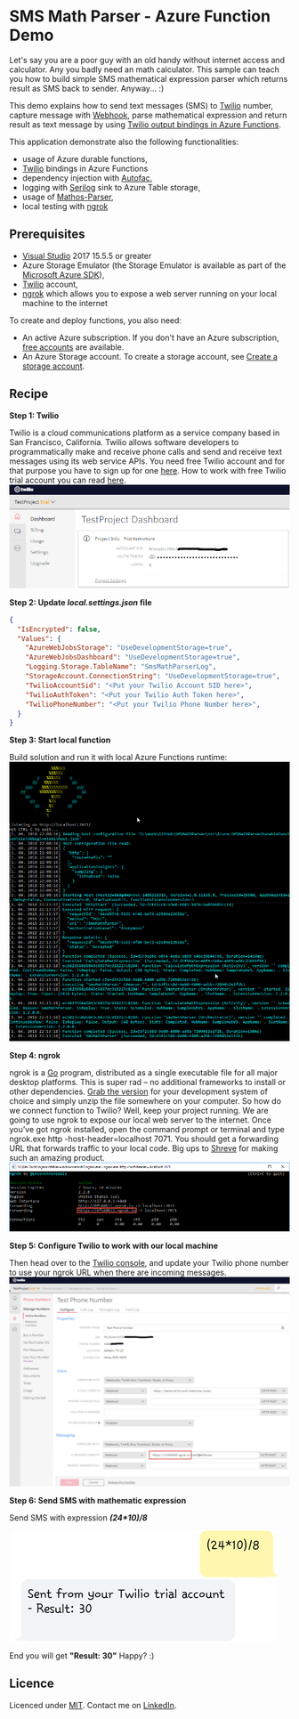 # SMS Math Parser - Azure Function Demo

Let's say you are a poor guy with an old handy without internet access and calculator. Any you badly need an math calculator. This sample can teach you how to build simple SMS mathematical expression parser which returns result as SMS back to sender. Anyway... :)

This demo explains how to send text messages (SMS) to [Twilio](https://www.twilio.com/) number, capture message with [Webhook](https://www.twilio.com/docs/glossary/what-is-a-webhook), parse mathematical expression and return result as text message by using [Twilio output bindings in Azure Functions](https://docs.microsoft.com/en-us/azure/azure-functions/functions-bindings-twilio).

This application demonstrate also the following functionalities:
- usage of Azure durable functions,
- [Twilio](https://www.twilio.com/) bindings in Azure Functions
- dependency injection with [Autofac](https://autofac.org/),
- logging with [Serilog](https://serilog.net/) sink to Azure Table storage,
- usage of [Mathos-Parser](https://github.com/MathosProject/Mathos-Parser),
- local testing with [ngrok](https://ngrok.com/)

## Prerequisites
- [Visual Studio](https://www.visualstudio.com/vs/community) 2017 15.5.5 or greater
- Azure Storage Emulator (the Storage Emulator is available as part of the [Microsoft Azure SDK](https://azure.microsoft.com/en-us/downloads/)),
- [Twilio](https://www.twilio.com) account,
- [ngrok](https://ngrok.com/) which allows you to expose a web server running on your local machine to the internet

To create and deploy functions, you also need:
- An active Azure subscription. If you don't have an Azure subscription, [free accounts](https://azure.microsoft.com/en-us/free/) are available.
- An Azure Storage account. To create a storage account, see [Create a storage account](https://docs.microsoft.com/en-us/azure/storage/common/storage-create-storage-account#create-a-storage-account).

## Recipe

**Step 1: Twilio**

Twilio is a cloud communications platform as a service company based in San Francisco, California. Twilio allows software developers to programmatically make and receive phone calls and send and receive text messages using its web service APIs.
You need free Twilio account and for that purpose you have to sign up for one [here](https://www.twilio.com/try-twilio). How to work with free Twilio trial account you can read [here](https://www.twilio.com/docs/usage/tutorials/how-to-use-your-free-trial-account).
![](https://github.com/matjazbravc/SMSMathParser-AzureFunction-Demo/blob/master/res/twilio_dashboard.jpg)

**Step 2: Update _local.settings.json_ file**
```json
{
  "IsEncrypted": false,
  "Values": {
    "AzureWebJobsStorage": "UseDevelopmentStorage=true",
    "AzureWebJobsDashboard": "UseDevelopmentStorage=true",
    "Logging.Storage.TableName": "SmsMathParserLog",
    "StorageAccount.ConnectionString": "UseDevelopmentStorage=true",
    "TwilioAccountSid": "<Put your Twilio Account SID here>",
    "TwilioAuthToken": "<Put your Twilio Auth Token here>",
    "TwilioPhoneNumber": "<Put your Twilio Phone Number here>",
  }
}
```
**Step 3: Start local function**

Build solution and run it with local Azure Functions runtime:
![](https://github.com/matjazbravc/SMSMathParser-AzureFunction-Demo/blob/master/res/function_local_runtime_1.jpg)

**Step 4: ngrok**

ngrok is a [Go](http://golang.org/) program, distributed as a single executable file for all major desktop platforms. This is super rad – no additional frameworks to install or other dependencies. [Grab the version](https://ngrok.com/download) for your development system of choice and simply unzip the file somewhere on your computer.
So how do we connect function to Twilio? Well, keep your project running. We are going to use ngrok to expose our local web server to the internet. Once you’ve got ngrok installed, open the command prompt or terminal and type ngrok.exe http -host-header=localhost 7071. You should get a forwarding URL that forwards traffic to your local code. Big ups to [Shreve](https://github.com/inconshreveable) for making such an amazing product.
![](https://github.com/matjazbravc/SMSMathParser-AzureFunction-Demo/blob/master/res/ngrok.jpg)

**Step 5: Configure Twilio to work with our local machine**

Then head over to the [Twilio console](https://www.twilio.com/console/phone-numbers/incoming), and update your Twilio phone number to use your ngrok URL when there are incoming messages.
![](https://github.com/matjazbravc/SMSMathParser-AzureFunction-Demo/blob/master/res/twilio_webhook.jpg)

**Step 6: Send SMS with mathematic expression**

Send SMS with expression **_(24*10)/8_**

![](https://github.com/matjazbravc/SMSMathParser-AzureFunction-Demo/blob/master/res/SMS_result.png)

End you will get **"Result: 30"** Happy? :)

## Licence

Licenced under [MIT](http://opensource.org/licenses/mit-license.php).
Contact me on [LinkedIn](https://si.linkedin.com/in/matjazbravc).
